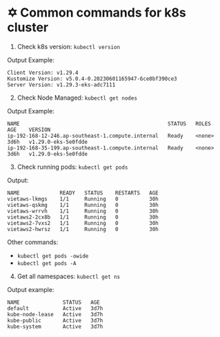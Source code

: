 # ✡️ Common commands for k8s cluster

1. Check k8s version: `kubectl version`

Output Example:

```
Client Version: v1.29.4
Kustomize Version: v5.0.4-0.20230601165947-6ce0bf390ce3
Server Version: v1.29.3-eks-adc7111
```

2. Check Node Managed: `kubectl get nodes`

Output Example:

```
NAME                                                STATUS   ROLES    AGE    VERSION
ip-192-168-12-246.ap-southeast-1.compute.internal   Ready    <none>   3d6h   v1.29.0-eks-5e0fdde
ip-192-168-35-199.ap-southeast-1.compute.internal   Ready    <none>   3d6h   v1.29.0-eks-5e0fdde

```

3. Check running pods: `kubectl get pods`

Output:

```
NAME             READY   STATUS    RESTARTS   AGE
vietaws-lkmgs    1/1     Running   0          30h
vietaws-qskmg    1/1     Running   0          30h
vietaws-wrrvh    1/1     Running   0          30h
vietaws2-2cx8b   1/1     Running   0          30h
vietaws2-7vxs2   1/1     Running   0          30h
vietaws2-hwrsz   1/1     Running   0          30h
```

Other commands:

- `kubectl get pods -owide`
- `kubectl get pods -A`

4. Get all namespaces: `kubectl get ns`

Output example:

```
NAME              STATUS   AGE
default           Active   3d7h
kube-node-lease   Active   3d7h
kube-public       Active   3d7h
kube-system       Active   3d7h
```
